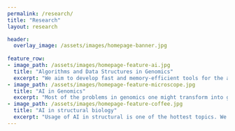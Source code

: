 ```yaml
---
permalink: /research/
title: "Research"
layout: research

header:
  overlay_image: /assets/images/homepage-banner.jpg
  
feature_row:
- image_path: /assets/images/homepage-feature-ai.jpg
  title: "Algorithms and Data Structures in Genomics"
  excerpt: "We aim to develop fast and memory-efficient tools for the analysis of DNA and RNA sequencing data. We have developed several state-of-the-art tools for sequence alignment (Edlib), mapping long reads (Graphmap and Graphmap2) and single and metagenome de novo genome assembly (Racon, Raven and RA) and classification of microbes from a metagenomics sample. In our work, we use classical algorithms and data structures for work with strings and graphs. In our work, we prefer using C++, which enables various levels of optimization. We use SIMD instruction (SPOA), MPI and CUDA GPU (SW#) parallelization."
- image_path: /assets/images/homepage-feature-microscope.jpg
  title: "AI in Genomics"
  excerpt: "Most of the problems in genomics one might transform into graphs, strings and raw sequencing signal. Thus, we use contemporary AI methods in graph neural networks, natural language processing and methods for audio recognition on various genomics problems such as de novo assembly, detection of DNA and RNA modification and fast detection of microbes in a sample."
- image_path: /assets/images/homepage-feature-coffee.jpg
  title: "AI in structural biology"
  excerpt: "Usage of AI in structural is one of the hottest topics. We use graph neural networks for representation and supervised and reinforcement learning methods for solving problems related to RNA folding and stability and protein interaction sites."
---
```

